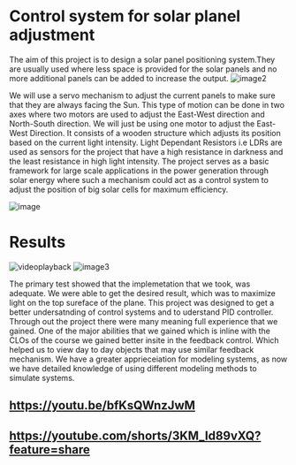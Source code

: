 # Control system for solar planel adjustment
The aim of this project is to design a solar panel positioning system.They are usually used where less space is
provided for the solar panels and no more additional panels can be added to increase the output.
![image2](https://user-images.githubusercontent.com/62338143/211170128-8c5e2df5-32fa-48fd-96c2-2bce01f51ff0.png)


We will use a servo mechanism to adjust the current panels to make sure that they are always facing the Sun.
This type of motion can be done in two axes where two motors are used to adjust the East-West direction and
North-South direction. We will just be using one motor to adjust the East-West Direction.
It consists of a wooden structure which adjusts its position based on the current light intensity. Light Dependant
Resistors i.e LDRs are used as sensors for the project that have a high resistance in darkness and the least
resistance in high light intensity.
The project serves as a basic framework for large scale applications in the power generation through solar
energy where such a mechanism could act as a control system to adjust the position of big solar cells for
maximum efficiency.

<img src="https://user-images.githubusercontent.com/62338143/211170038-3885d895-3f52-4365-a719-372bfcf668ac.png" alt="image" style="display: block; margin: 0 auto;">


# Results 

![videoplayback](https://user-images.githubusercontent.com/62338143/211167285-0e6f9a5d-2a4b-49bb-b709-d4815f1c3d41.gif)
![image3](https://user-images.githubusercontent.com/62338143/211170213-5de3be3e-73aa-4249-91b1-9e602345e755.png)


The primary test showed that the implemetation that we took, was adequate. We were able to get the desired
result, which was to maximize light on the top sureface of the plane. This project was designed to get a better
undersatnding of control systems and to uderstand PID controller. Through out the project there were many
meaning full experience that we gained. One of the major abilities that we gained which is inline with the CLOs
of the course we gained better insite in the feedback control. Which helped us to view day to day objects that
may use similar feedback mechanism. We have a greater apprieceiation for modeling systems, as now we have
detailed knowledge of using different modeling methods to simulate systems.

## https://youtu.be/bfKsQWnzJwM 
## https://youtube.com/shorts/3KM_Id89vXQ?feature=share
